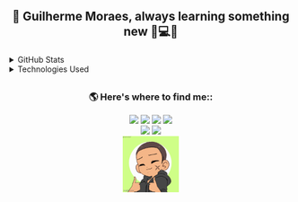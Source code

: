 ## <p align='center'>👋 Guilherme Moraes, always learning something new 💜💻💬</p>

<details>
  <summary> GitHub Stats</summary>
<div align="center">
  <a href="https://github.com/guilhermemoraes1/github-readme-stats">
    <picture >
      <source
        href="https://github.com/guilhermemoraes1/github-readme-stats"
        srcset="https://github-readme-stats.vercel.app/api?username=guilhermemoraes1&show_icons=true&count_private=true&theme=ocean_dark&rank_icon=github"
        media="(prefers-color-scheme: dark)"
      />
      <source
        srcset="https://github-readme-stats.vercel.app/api?username=guilhermemoraes1&show_icons=true&count_private=true&theme=buefy&icon_color=41b883&rank_icon=github"
        media="(prefers-color-scheme: light), (prefers-color-scheme: no-preference)"
      />
      <img src="https://github-readme-stats.vercel.app/api?username=guilhermemoraes1&show_icons=true&count_private=true&theme=ocean_dark&rank_icon=github" />
    </picture>
  </a>
</div>
<!-- Excluding the html-css repositorie -->
<div align="center">
  <a href="https://github.com/guilhermemoraes1/github-readme-stats">
    <picture >
      <source
        srcset="https://github-readme-stats.vercel.app/api/top-langs/?username=guilhermemoraes1&layout=compact&exclude_repo=html-css&theme=ocean_dark"
        media="(prefers-color-scheme: dark)"
      />
      <source
        srcset="https://github-readme-stats.vercel.app/api/top-langs/?username=guilhermemoraes1&layout=compact&exclude_repo=html-css&theme=buefy"
        media="(prefers-color-scheme: light), (prefers-color-scheme: no-preference)"
      />
      <img src="https://github-readme-stats-git-master-guilhermemoraes1.app/api/top-langs/?username=guilhermemoraes1&exclude_repo=html-css&layout=compact&theme=ocean_dark" width="400px" />
    </picture>
  </a>
</div>
<div align="center">
  <a href="https://github.com/DenverCoder1/github-readme-streak-stats">
    <picture >
      <source
        srcset="https://github-readme-streak-stats.herokuapp.com/?user=guilhermemoraes1&theme=ocean_dark&hide_border=false"
        media="(prefers-color-scheme: dark)"
      />
      <source
        srcset="https://github-readme-streak-stats.herokuapp.com/?user=guilhermemoraes1&theme=buefy&hide_border=false&currStreakNum=41B883&currStreakLabel=41B883"
        media="(prefers-color-scheme: light), (prefers-color-scheme: no-preference)"
      />
      <img src="https://github-readme-streak-stats.herokuapp.com/?user=guilhermemoraes1&theme=ocean_dark&hide_border=false" />
    </picture>
  </a>
  <br>
  <small align="center">If the three images do not appear, please refresh the page :arrows_counterclockwise:</small>
</div>
</details>
<div>
  
<details>
    <summary>Technologies Used</summary>
  <div align="center">
    <a href="https://wakatime.com/@guilhermemoraes1">
      <picture >
        <source
          srcset="https://wakatime.com/share/@guilhermemoraes1/ccf9e60b-95ce-43ce-83d3-f6e9b9c08a90.svg"
          media="(prefers-color-scheme: dark)"
        />
        <source
          srcset="https://wakatime.com/share/@guilhermemoraes1/a2e9cbf9-20fd-42fc-82e8-6d9c47642300.svg"
          media="(prefers-color-scheme: light), (prefers-color-scheme: no-preference)"
        />
        <img src="https://wakatime.com/share/@guilhermemoraes1/ccf9e60b-95ce-43ce-83d3-f6e9b9c08a90.svg" height="400px" alt="Used Languages" />
      </picture>
    </a>
  </div>
</details>

<!-- 
<details>
    <summary>Coding time </summary>
  <div align="center">
    <a href="https://wakatime.com/@guilhermemoraes1">
      <picture >
        <source
          srcset="https://wakatime.com/share/@guilhermemoraes1/693102c5-c94b-40a3-b90f-b2f38b03240e.svg"
          media="(prefers-color-scheme: dark)"
        />
        <source
          srcset="https://wakatime.com/share/@guilhermemoraes1/70be42a5-f3b3-4b8e-b71e-a93b22d06d77.svg"
          media="(prefers-color-scheme: light), (prefers-color-scheme: no-preference)"
        />
        <img src="https://wakatime.com/share/@guilhermemoraes1/693102c5-c94b-40a3-b90f-b2f38b03240e.svg" alt="Coding time" />
      </picture>
    </a>
  </div>
</details>
-->

  ##
  
### <p align='center'> 🌎 Here's where to find me::</p>
<div align='center'>
  <a  href="https://twitter.com/guilhermemorae_" target="_blank"><img src="https://img.shields.io/badge/-Twitter-%231DA1F2?style=for-the-badge&logo=twitter&logoColor=white" target="_blank"></a>
  <a href="https://www.linkedin.com/in/guilherme-moraes-lira/" target="_blank"><img src="https://img.shields.io/badge/-Linkedin-blue?style=for-the-badge&logo=linkedin&logoColor=white" target="_blank"></a>
  <a href="https://instagram.com/gui_lherme_moraes" target="_blank"><img src="https://img.shields.io/badge/-Instagram-%23E4405F?style=for-the-badge&logo=instagram&logoColor=white" target="_blank"></a>
  <a href ="mailto:liraguilhermemorais@gmail.com"><img src="https://img.shields.io/badge/-Gmail-%23333?style=for-the-badge&logo=gmail&logoColor=white" target="_blank"></a>
</div>
<div align='center'>
  <img src="https://img.shields.io/freecodecamp/points/guilhermemoraes?label=freeCodeCamp&logo=freecodecamp&style=for-the-badge" />
  <a href=""><img src="https://komarev.com/ghpvc/?username=guilhermemoraes1&style=for-the-badge&logo=github&color=blueviolet" target="_blank"></a>
</div>
<div align='center'><a href="https://picrew.me/en/image_maker/338224"><img alt="my-gif" height="100" width="100" src="https://github.com/guilhermemoraes1/guilhermemoraes1/blob/main/img/7pgdtp.gif"></a></div>

<!-- ![snake animation](https://github.com/guilhermemoraes1/guilhermemoraes1/blob/output/github-contribution-grid-snake.svg) -->
